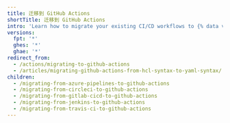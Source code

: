 ```yaml
---
title: 迁移到 GitHub Actions
shortTitle: 迁移到 GitHub Actions
intro: 'Learn how to migrate your existing CI/CD workflows to {% data variables.product.prodname_actions %}.'
versions:
  fpt: '*'
  ghes: '*'
  ghae: '*'
redirect_from:
  - /actions/migrating-to-github-actions
  - /articles/migrating-github-actions-from-hcl-syntax-to-yaml-syntax/
children:
  - /migrating-from-azure-pipelines-to-github-actions
  - /migrating-from-circleci-to-github-actions
  - /migrating-from-gitlab-cicd-to-github-actions
  - /migrating-from-jenkins-to-github-actions
  - /migrating-from-travis-ci-to-github-actions
---
```


